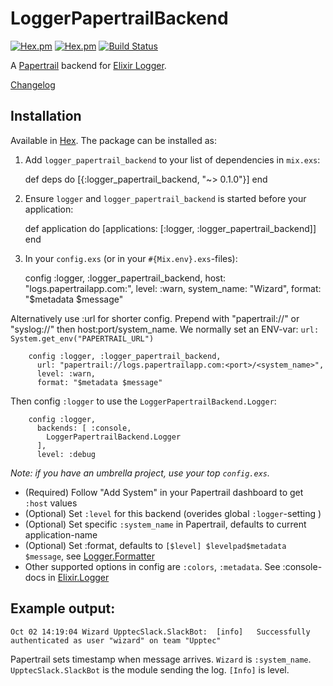 # LoggerPapertrailBackend
[![Hex.pm](https://img.shields.io/hexpm/v/logger_papertrail_backend.svg?maxAge=2592000)](https://hex.pm/packages/logger_papertrail_backend)
[![Hex.pm](https://img.shields.io/hexpm/dt/logger_papertrail_backend.svg)](https://hex.pm/packages/logger_papertrail_backend)
[![Build Status](https://travis-ci.org/larskrantz/logger_papertrail_backend.svg?branch=master)](https://travis-ci.org/larskrantz/logger_papertrail_backend)

A [Papertrail](https://papertrailapp.com) backend for [Elixir Logger](http://elixir-lang.org/docs/stable/logger/Logger.html).

[Changelog](CHANGELOG.md)


## Installation

Available in [Hex](https://hex.pm/packages/logger_papertrail_backend). The package can be installed as:

  1. Add `logger_papertrail_backend` to your list of dependencies in `mix.exs`:

        def deps do
          [{:logger_papertrail_backend, "~> 0.1.0"}]
        end

  2. Ensure `logger` and `logger_papertrail_backend` is started before your application:

        def application do
          [applications: [:logger, :logger_papertrail_backend]]
        end

  3. In your `config.exs` (or in your `#{Mix.env}.exs`-files):

        config :logger, :logger_papertrail_backend,
          host: "logs.papertrailapp.com:<port>",
          level: :warn,
          system_name: "Wizard",
          format: "$metadata $message"

  Alternatively use :url for shorter config.
  Prepend with "papertrail://" or "syslog://" then host:port/system_name. We normally set an ENV-var: `url: System.get_env("PAPERTRAIL_URL")`

        config :logger, :logger_papertrail_backend,
          url: "papertrail://logs.papertrailapp.com:<port>/<system_name>",
          level: :warn,
          format: "$metadata $message"

  Then config `:logger` to use the `LoggerPapertrailBackend.Logger`:

        config :logger,
          backends: [ :console,
            LoggerPapertrailBackend.Logger
          ],
          level: :debug

  _Note: if you have an umbrella project, use your top `config.exs`._

  * (Required) Follow "Add System" in your Papertrail dashboard to get `:host` values
  * (Optional) Set `:level` for this backend (overides global `:logger`-setting )
  * (Optional) Set specific `:system_name` in Papertrail, defaults to current application-name
  * (Optional) Set :format, defaults to `[$level] $levelpad$metadata $message`, see [Logger.Formatter](http://elixir-lang.org/docs/stable/logger/Logger.Formatter.html)
  * Other supported options in config are `:colors`, `:metadata`. See :console-docs in [Elixir.Logger](http://elixir-lang.org/docs/stable/logger/Logger.html)




## Example output:

`Oct 02 14:19:04 Wizard UpptecSlack.SlackBot:  [info]   Successfully authenticated as user "wizard" on team "Upptec"`


Papertrail sets timestamp when message arrives. `Wizard` is `:system_name`. `UpptecSlack.SlackBot` is the module sending the log. `[Info]` is level.
